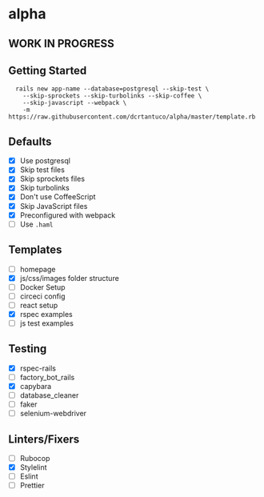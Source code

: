 # alpha

## WORK IN PROGRESS

## Getting Started

```
  rails new app-name --database=postgresql --skip-test \
    --skip-sprockets --skip-turbolinks --skip-coffee \
    --skip-javascript --webpack \
    -m https://raw.githubusercontent.com/dcrtantuco/alpha/master/template.rb
```

## Defaults

- [x] Use postgresql
- [x] Skip test files
- [x] Skip sprockets files
- [x] Skip turbolinks
- [x] Don't use CoffeeScript
- [x] Skip JavaScript files
- [x] Preconfigured with webpack
- [ ] Use `.haml`

## Templates

- [ ] homepage
- [x] js/css/images folder structure
- [ ] Docker Setup
- [ ] circeci config
- [ ] react setup
- [x] rspec examples
- [ ] js test examples

## Testing

- [x] rspec-rails
- [ ] factory_bot_rails
- [x] capybara
- [ ] database_cleaner
- [ ] faker
- [ ] selenium-webdriver

## Linters/Fixers

- [ ] Rubocop
- [x] Stylelint
- [ ] Eslint
- [ ] Prettier
